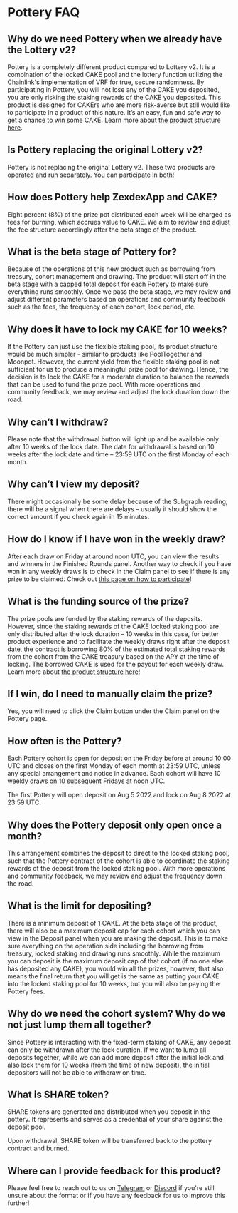 # Pottery FAQ

## Why do we need Pottery when we already have the Lottery v2?

Pottery is a completely different product compared to Lottery v2. It is a combination of the locked CAKE pool and the lottery function utilizing the Chainlink's implementation of VRF for true, secure randomness. By participating in Pottery, you will not lose any of the CAKE you deposited, you are only risking the staking rewards of the CAKE you deposited. This product is designed for CAKErs who are more risk-averse but still would like to participate in a product of this nature. It’s an easy, fun and safe way to get a chance to win some CAKE. Learn more about [the product structure here](https://docs.zexdex.app/products/pottery).

## Is Pottery replacing the original Lottery v2?

Pottery is not replacing the original Lottery v2. These two products are operated and run separately. You can participate in both!

## How does Pottery help ZexdexApp and CAKE?

Eight percent (8%) of the prize pot distributed each week will be charged as fees for burning, which accrues value to CAKE. We aim to review and adjust the fee structure accordingly after the beta stage of the product.

## What is the beta stage of Pottery for?

Because of the operations of this new product such as borrowing from treasury, cohort management and drawing. The product will start off in the beta stage with a capped total deposit for each Pottery to make sure everything runs smoothly. Once we pass the beta stage, we may review and adjust different parameters based on operations and community feedback such as the fees, the frequency of each cohort, lock period, etc.

## Why does it have to lock my CAKE for 10 weeks?

If the Pottery can just use the flexible staking pool, its product structure would be much simpler - similar to products like PoolTogether and Moonpot. However, the current yield from the flexible staking pool is not sufficient for us to produce a meaningful prize pool for drawing. Hence, the decision is to lock the CAKE for a moderate duration to balance the rewards that can be used to fund the prize pool. With more operations and community feedback, we may review and adjust the lock duration down the road.

## Why can’t I withdraw?

Please note that the withdrawal button will light up and be available only after 10 weeks of the lock date. The date for withdrawal is based on 10 weeks after the lock date and time – 23:59 UTC on the first Monday of each month.

## Why can’t I view my deposit?

There might occasionally be some delay because of the Subgraph reading, there will be a signal when there are delays – usually it should show the correct amount if you check again in 15 minutes.

## How do I know if I have won in the weekly draw?

After each draw on Friday at around noon UTC, you can view the results and winners in the Finished Rounds panel. Another way to check if you have won in any weekly draws is to check in the Claim panel to see if there is any prize to be claimed. Check out [this page on how to participate](https://docs.zexdex.app/products/pottery/how-to-play-pottery)!

## What is the funding source of the prize?

The prize pools are funded by the staking rewards of the deposits. However, since the staking rewards of the CAKE locked staking pool are only distributed after the lock duration – 10 weeks in this case, for better product experience and to facilitate the weekly draws right after the deposit date, the contract is borrowing 80% of the estimated total staking rewards from the cohort from the CAKE treasury based on the APY at the time of locking. The borrowed CAKE is used for the payout for each weekly draw. Learn more about [the product structure here](https://docs.zexdex.app/products/pottery)!

## If I win, do I need to manually claim the prize?

Yes, you will need to click the Claim button under the Claim panel on the Pottery page.

## How often is the Pottery?

Each Pottery cohort is open for deposit on the Friday before at around 10:00 UTC and closes on the first Monday of each month at 23:59 UTC, unless any special arrangement and notice in advance. Each cohort will have 10 weekly draws on 10 subsequent Fridays at noon UTC.

The first Pottery will open deposit on Aug 5 2022 and lock on Aug 8 2022 at 23:59 UTC.

## Why does the Pottery deposit only open once a month?

This arrangement combines the deposit to direct to the locked staking pool, such that the Pottery contract of the cohort is able to coordinate the staking rewards of the deposit from the locked staking pool. With more operations and community feedback, we may review and adjust the frequency down the road.

## What is the limit for depositing?

There is a minimum deposit of 1 CAKE. At the beta stage of the product, there will also be a maximum deposit cap for each cohort which you can view in the Deposit panel when you are making the deposit. This is to make sure everything on the operation side including the borrowing from treasury, locked staking and drawing runs smoothly. While the maximum you can deposit is the maximum deposit cap of that cohort (if no one else has deposited any CAKE), you would win all the prizes, however, that also means the final return that you will get is the same as putting your CAKE into the locked staking pool for 10 weeks, but you will also be paying the Pottery fees.

## Why do we need the cohort system? Why do we not just lump them all together?

Since Pottery is interacting with the fixed-term staking of CAKE, any deposit can only be withdrawn after the lock duration. If we want to lump all deposits together, while we can add more deposit after the initial lock and also lock them for 10 weeks (from the time of new deposit), the initial depositors will not be able to withdraw on time.

## What is SHARE token?

SHARE tokens are generated and distributed when you deposit in the pottery. It represents and serves as a credential of your share against the deposit pool.

Upon withdrawal, SHARE token will be transferred back to the pottery contract and burned.

## Where can I provide feedback for this product?

Please feel free to reach out to us on [Telegram](https://t.me/pancakeswap) or [Discord](https://discord.gg/pancakeswap) if you're still unsure about the format or if you have any feedback for us to improve this further!

